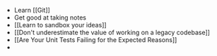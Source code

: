 - Learn [[Git]]
- Get good at taking notes
- [[Learn to sandbox your ideas]]
-  [[Don't underestimate the value of working on a legacy codebase]]
-  [[Are Your Unit Tests Failing for the Expected Reasons]]
-  
